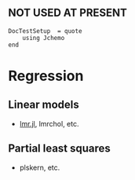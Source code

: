 ## NOT USED AT PRESENT

```@meta
DocTestSetup  = quote
    using Jchemo
end
```
# Regression

## Linear models

- [lmr.jl](@ref), lmrchol, etc.

## Partial least squares 

- plskern, etc.

